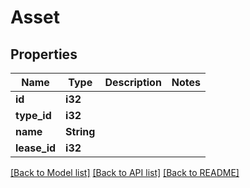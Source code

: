 # Asset

## Properties
Name | Type | Description | Notes
------------ | ------------- | ------------- | -------------
**id** | **i32** |  | 
**type_id** | **i32** |  | 
**name** | **String** |  | 
**lease_id** | **i32** |  | 

[[Back to Model list]](../README.md#documentation-for-models) [[Back to API list]](../README.md#documentation-for-api-endpoints) [[Back to README]](../README.md)


